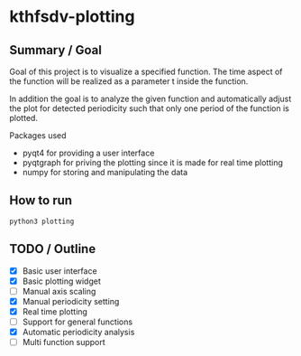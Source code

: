 # kthfsdv-plotting

## Summary / Goal
Goal of this project is to visualize a specified function.
The time aspect of the function will be realized as a parameter t inside the 
function. 

In addition the goal is to analyze the given function and automatically adjust the plot for detected
periodicity such that only one period of the function is plotted.

Packages used

- pyqt4 for providing a user interface
- pyqtgraph for priving the plotting since it is made for real time plotting
- numpy for storing and manipulating the data

## How to run

`python3 plotting`

## TODO / Outline

- [X] Basic user interface
- [X] Basic plotting widget
- [ ] Manual axis scaling
- [X] Manual periodicity setting
- [X] Real time plotting
- [ ] Support for general functions
- [X] Automatic periodicity analysis
- [ ] Multi function support

